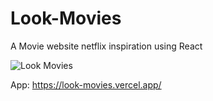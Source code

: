 # Look-Movies
A Movie website  netflix inspiration using React 

![Look Movies](https://user-images.githubusercontent.com/82295321/224563272-3c1626b0-7c08-46d0-9bb6-766dcda4469d.png)


App: https://look-movies.vercel.app/
